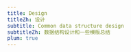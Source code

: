 ```yaml
---
title: Design
titleZh: 设计
subtitle: Common data structure design
subtitleZh: 数据结构设计和一些模版总结
plum: true
---
```


<ListPosts />
